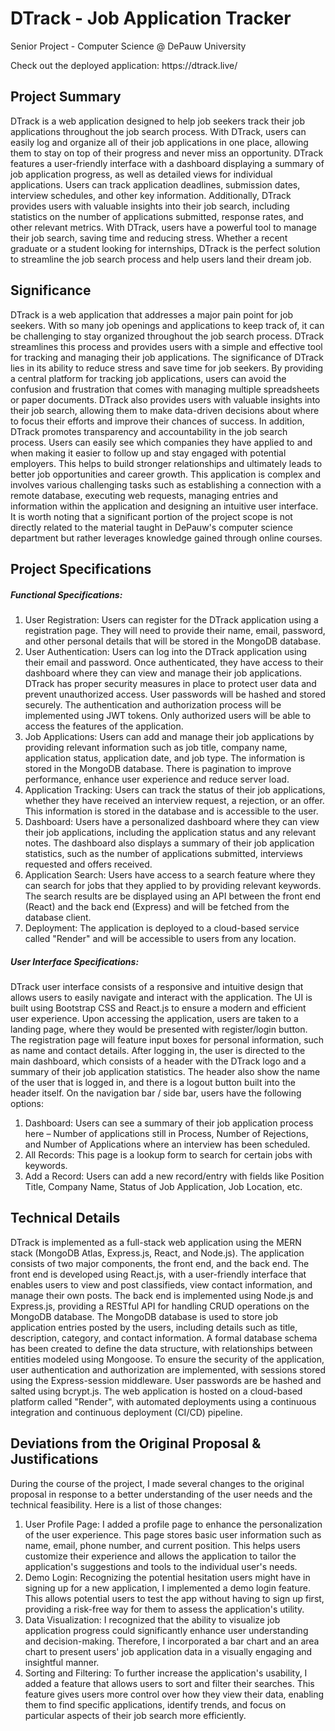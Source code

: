 <h1>DTrack - Job Application Tracker</h1>
<p>Senior Project - Computer Science @ DePauw University</p>
<p>Check out the deployed application: https://dtrack.live/</p>

<h2>Project Summary</h2>

DTrack is a web application designed to help job seekers track their job applications throughout the job search process. With DTrack, users can easily log and organize all of their job applications in one place, allowing them to stay on top of their progress and never miss an opportunity. 
DTrack features a user-friendly interface with a dashboard displaying a summary of job application progress, as well as detailed views for individual applications. Users can track application deadlines, submission dates, interview schedules, and other key information. Additionally, DTrack provides users with valuable insights into their job search, including statistics on the number of applications submitted, response rates, and other relevant metrics. 
With DTrack, users have a powerful tool to manage their job search, saving time and reducing stress. Whether a recent graduate or a student looking for internships, DTrack is the perfect solution to streamline the job search process and help users land their dream job.

<h2>Significance</h2>

DTrack is a web application that addresses a major pain point for job seekers. With so many job openings and applications to keep track of, it can be challenging to stay organized throughout the job search process. DTrack streamlines this process and provides users with a simple and effective tool for tracking and managing their job applications.
The significance of DTrack lies in its ability to reduce stress and save time for job seekers. By providing a central platform for tracking job applications, users can avoid the confusion and frustration that comes with managing multiple spreadsheets or paper documents. DTrack also provides users with valuable insights into their job search, allowing them to make data-driven decisions about where to focus their efforts and improve their chances of success.
In addition, DTrack promotes transparency and accountability in the job search process. Users can easily see which companies they have applied to and when making it easier to follow up and stay engaged with potential employers. This helps to build stronger relationships and ultimately leads to better job opportunities and career growth.
This application is complex and involves various challenging tasks such as establishing a connection with a remote database, executing web requests, managing entries and information within the application and designing an intuitive user interface. It is worth noting that a significant portion of the project scope is not directly related to the material taught in DePauw's computer science department but rather leverages knowledge gained through online courses.

<h2>Project Specifications</h2>
<h5>Functional Specifications:</h5>

1.	User Registration: Users can register for the DTrack application using a registration page. They will need to provide their name, email, password, and other personal details that will be stored in the MongoDB database.
2.	User Authentication: Users can log into the DTrack application using their email and password. Once authenticated, they have access to their dashboard where they can view and manage their job applications. DTrack has proper security measures in place to protect user data and prevent unauthorized access. User passwords will be hashed and stored securely. The authentication and authorization process will be implemented using JWT tokens. Only authorized users will be able to access the features of the application.
3.	Job Applications: Users can add and manage their job applications by providing relevant information such as job title, company name, application status, application date, and job type. The information is stored in the MongoDB database. There is pagination to improve performance, enhance user experience and reduce server load.
4.	Application Tracking: Users can track the status of their job applications, whether they have received an interview request, a rejection, or an offer. This information is stored in the database and is accessible to the user.
5.	Dashboard: Users have a personalized dashboard where they can view their job applications, including the application status and any relevant notes. The dashboard also displays a summary of their job application statistics, such as the number of applications submitted, interviews requested and offers received.
6.	Application Search: Users have access to a search feature where they can search for jobs that they applied to by providing relevant keywords. The search results are be displayed using an API between the front end (React) and the back end (Express) and will be fetched from the database client.
7.	Deployment: The application is deployed to a cloud-based service called "Render" and will be accessible to users from any location.

<h5>User Interface Specifications:</h5>

 DTrack user interface consists of a responsive and intuitive design that allows users to easily navigate and interact with the application. The UI is built using Bootstrap CSS and React.js to ensure a modern and efficient user experience.
Upon accessing the application, users are taken to a landing page, where they would be presented with register/login button. The registration page will feature input boxes for personal information, such as name and contact details. After logging in, the user is directed to the main dashboard, which consists of a header with the DTrack logo and a summary of their job application statistics. The header also show the name of the user that is logged in, and there is a logout button built into the header itself.
On the navigation bar / side bar, users have the following options: 
1)	Dashboard: Users can see a summary of their job application process here – Number of applications still in Process, Number of Rejections, and Number of Applications where an interview has been scheduled.
2)	All Records: This page is a lookup form to search for certain jobs with keywords.
3)	Add a Record: Users can add a new record/entry with fields like Position Title, Company Name, Status of Job Application, Job Location, etc.

<h2>Technical Details</h2>
DTrack is implemented as a full-stack web application using the MERN stack (MongoDB Atlas, Express.js, React, and Node.js). The application consists of two major components, the front end, and the back end.
The front end is developed using React.js, with a user-friendly interface that enables users to view and post classifieds, view contact information, and manage their own posts. The back end is implemented using Node.js and Express.js, providing a RESTful API for handling CRUD operations on the MongoDB database.
The MongoDB database is used to store job application entries posted by the users, including details such as title, description, category, and contact information. A formal database schema has been created to define the data structure, with relationships between entities modeled using Mongoose. 
To ensure the security of the application, user authentication and authorization are implemented, with sessions stored using the Express-session middleware. User passwords are be hashed and salted using bcrypt.js. 
The web application is hosted on a cloud-based platform called "Render", with automated deployments using a continuous integration and continuous deployment (CI/CD) pipeline. 

<h2>Deviations from the Original Proposal & Justifications</h2>
	
During the course of the project, I made several changes to the original proposal in response to a better understanding of the user needs and the technical feasibility. Here is a list of those changes:

1.	User Profile Page: I added a profile page to enhance the personalization of the user experience. This page stores basic user information such as name, email, phone number, and current position. This helps users customize their experience and allows the application to tailor the application's suggestions and tools to the individual user's needs.
2.	Demo Login: Recognizing the potential hesitation users might have in signing up for a new application, I implemented a demo login feature. This allows potential users to test the app without having to sign up first, providing a risk-free way for them to assess the application's utility.
3.	Data Visualization: I recognized that the ability to visualize job application progress could significantly enhance user understanding and decision-making. Therefore, I incorporated a bar chart and an area chart to present users' job application data in a visually engaging and insightful manner.
4.	Sorting and Filtering: To further increase the application's usability, I added a feature that allows users to sort and filter their searches. This feature gives users more control over how they view their data, enabling them to find specific applications, identify trends, and focus on particular aspects of their job search more efficiently.


